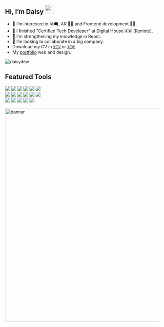 
<div align = "left">
 
## Hi, I’m Daisy <img src="https://media.giphy.com/media/uwuwyUfda0pxn2aM8X/giphy.gif" width="29px"> 
* 👀 I’m interested in IA🗨️, AR 🤳🏿 and Frontend development 👩‍💻.
* 🌱 I finished "Certified Tech Developer" at Digital House 🇦🇷 (Remote).
* 🦾 I'm strengthening my knowledge in React.
* 💞️ I’m looking to collaborate in a big company.
* Download my CV in <a href="https://www.daisydew.works/docs/CV-DeisyGarzon2024.pdf">🇪🇸</a> or <a href="https://www.daisydew.works/docs/CV-DeisyGarzon2024-en.pdf">🇺🇲</a>.
* My [portfolio](https://www.daisydew.works) web and design.

<p align="left"> 
  <img src="https://github-readme-stats.vercel.app/api/top-langs/?username=daisydewd&layout=compact&langs_count=5&theme=transparent&hide_title=false&card_width=700&&bg_color=DEG,38184C,1F0802&border_color=CEF09D&text_color=FFFFD5&title_color=A0CD60" alt="daisydew" />
</p>

## Featured Tools
<div align="left">
 <div>
  <img src="https://ziadoua.github.io/m3-Markdown-Badges/badges/NextJS/nextjs3.svg">
  <img src="https://ziadoua.github.io/m3-Markdown-Badges/badges/React/react2.svg">
  <img src="https://ziadoua.github.io/m3-Markdown-Badges/badges/TypeScript/typescript1.svg">
  <img src="https://ziadoua.github.io/m3-Markdown-Badges/badges/Javascript/javascript2.svg">
  <img src="https://ziadoua.github.io/m3-Markdown-Badges/badges/HTML/html1.svg">
  <img src="https://ziadoua.github.io/m3-Markdown-Badges/badges/CSS/css1.svg">
 </div>

 <div>
  <img src="https://ziadoua.github.io/m3-Markdown-Badges/badges/TailwindCSS/tailwindcss1.svg">
  <img src="https://ziadoua.github.io/m3-Markdown-Badges/badges/npm/npm1.svg">
  <img src="https://ziadoua.github.io/m3-Markdown-Badges/badges/NodeJS/nodejs1.svg">
  <img src="https://ziadoua.github.io/m3-Markdown-Badges/badges/macOS/macos1.svg">
  <img src="https://ziadoua.github.io/m3-Markdown-Badges/badges/Bootstrap/bootstrap1.svg">
  <img src="https://ziadoua.github.io/m3-Markdown-Badges/badges/Vercel/vercel3.svg">
 </div>
 <div> 
  <img src="https://ziadoua.github.io/m3-Markdown-Badges/badges/AfterEffects/aftereffects2.svg">
  <img src="https://ziadoua.github.io/m3-Markdown-Badges/badges/Premiere/premiere1.svg">
   <img src="https://ziadoua.github.io/m3-Markdown-Badges/badges/Photoshop/photoshop1.svg">
  <img src="https://ziadoua.github.io/m3-Markdown-Badges/badges/Illustrator/illustrator2.svg">
  <img src="https://ziadoua.github.io/m3-Markdown-Badges/badges/Figma/figma2.svg">
</div>
</div>
<br>
<img src="https://www.daisydew.works/images/bannergit.png" alt="banner"  width="700"/>


<!--- 📫 How to reach me: daisygarzon.work 
# Title1
## Title2
### Title3
#### Title4
##### Title5

**text bold**
*text bold*
~~First idea~~
This is a [Website](google.com)


DaisyDewD/DaisyDewD is a ✨ special ✨ repository because its `README.md` (this file) appears on your GitHub profile.
You can click the Preview link to take a look at your changes.
--->
